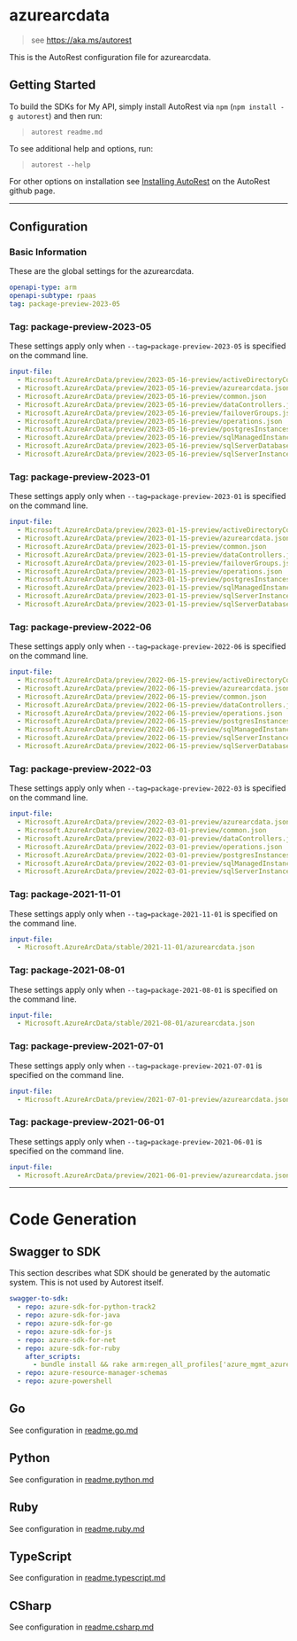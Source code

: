 # azurearcdata

> see https://aka.ms/autorest

This is the AutoRest configuration file for azurearcdata.

## Getting Started

To build the SDKs for My API, simply install AutoRest via `npm` (`npm install -g autorest`) and then run:

> `autorest readme.md`

To see additional help and options, run:

> `autorest --help`

For other options on installation see [Installing AutoRest](https://aka.ms/autorest/install) on the AutoRest github page.

---

## Configuration

### Basic Information

These are the global settings for the azurearcdata.

``` yaml
openapi-type: arm
openapi-subtype: rpaas
tag: package-preview-2023-05
```


### Tag: package-preview-2023-05

These settings apply only when `--tag=package-preview-2023-05` is specified on the command line.

```yaml $(tag) == 'package-preview-2023-05'
input-file:
  - Microsoft.AzureArcData/preview/2023-05-16-preview/activeDirectoryConnectors.json
  - Microsoft.AzureArcData/preview/2023-05-16-preview/azurearcdata.json
  - Microsoft.AzureArcData/preview/2023-05-16-preview/common.json
  - Microsoft.AzureArcData/preview/2023-05-16-preview/dataControllers.json
  - Microsoft.AzureArcData/preview/2023-05-16-preview/failoverGroups.json
  - Microsoft.AzureArcData/preview/2023-05-16-preview/operations.json
  - Microsoft.AzureArcData/preview/2023-05-16-preview/postgresInstances.json
  - Microsoft.AzureArcData/preview/2023-05-16-preview/sqlManagedInstances.json
  - Microsoft.AzureArcData/preview/2023-05-16-preview/sqlServerDatabases.json
  - Microsoft.AzureArcData/preview/2023-05-16-preview/sqlServerInstances.json
```
### Tag: package-preview-2023-01

These settings apply only when `--tag=package-preview-2023-01` is specified on the command line.

``` yaml $(tag) == 'package-preview-2023-01'
input-file:
  - Microsoft.AzureArcData/preview/2023-01-15-preview/activeDirectoryConnectors.json
  - Microsoft.AzureArcData/preview/2023-01-15-preview/azurearcdata.json
  - Microsoft.AzureArcData/preview/2023-01-15-preview/common.json
  - Microsoft.AzureArcData/preview/2023-01-15-preview/dataControllers.json
  - Microsoft.AzureArcData/preview/2023-01-15-preview/failoverGroups.json
  - Microsoft.AzureArcData/preview/2023-01-15-preview/operations.json
  - Microsoft.AzureArcData/preview/2023-01-15-preview/postgresInstances.json
  - Microsoft.AzureArcData/preview/2023-01-15-preview/sqlManagedInstances.json
  - Microsoft.AzureArcData/preview/2023-01-15-preview/sqlServerInstances.json
  - Microsoft.AzureArcData/preview/2023-01-15-preview/sqlServerDatabases.json
```

### Tag: package-preview-2022-06

These settings apply only when `--tag=package-preview-2022-06` is specified on the command line.

``` yaml $(tag) == 'package-preview-2022-06'
input-file:
  - Microsoft.AzureArcData/preview/2022-06-15-preview/activeDirectoryConnectors.json
  - Microsoft.AzureArcData/preview/2022-06-15-preview/azurearcdata.json
  - Microsoft.AzureArcData/preview/2022-06-15-preview/common.json
  - Microsoft.AzureArcData/preview/2022-06-15-preview/dataControllers.json
  - Microsoft.AzureArcData/preview/2022-06-15-preview/operations.json
  - Microsoft.AzureArcData/preview/2022-06-15-preview/postgresInstances.json
  - Microsoft.AzureArcData/preview/2022-06-15-preview/sqlManagedInstances.json
  - Microsoft.AzureArcData/preview/2022-06-15-preview/sqlServerInstances.json
  - Microsoft.AzureArcData/preview/2022-06-15-preview/sqlServerDatabases.json
```

### Tag: package-preview-2022-03

These settings apply only when `--tag=package-preview-2022-03` is specified on the command line.

``` yaml $(tag) == 'package-preview-2022-03'
input-file:
  - Microsoft.AzureArcData/preview/2022-03-01-preview/azurearcdata.json
  - Microsoft.AzureArcData/preview/2022-03-01-preview/common.json
  - Microsoft.AzureArcData/preview/2022-03-01-preview/dataControllers.json
  - Microsoft.AzureArcData/preview/2022-03-01-preview/operations.json
  - Microsoft.AzureArcData/preview/2022-03-01-preview/postgresInstances.json
  - Microsoft.AzureArcData/preview/2022-03-01-preview/sqlManagedInstances.json
  - Microsoft.AzureArcData/preview/2022-03-01-preview/sqlServerInstances.json
```

### Tag: package-2021-11-01

These settings apply only when `--tag=package-2021-11-01` is specified on the command line.

``` yaml $(tag) == 'package-2021-11-01'
input-file:
  - Microsoft.AzureArcData/stable/2021-11-01/azurearcdata.json
```

### Tag: package-2021-08-01

These settings apply only when `--tag=package-2021-08-01` is specified on the command line.

``` yaml $(tag) == 'package-2021-08-01'
input-file:
  - Microsoft.AzureArcData/stable/2021-08-01/azurearcdata.json
```

### Tag: package-preview-2021-07-01

These settings apply only when `--tag=package-preview-2021-07-01` is specified on the command line.

``` yaml $(tag) == 'package-preview-2021-07-01'
input-file:
  - Microsoft.AzureArcData/preview/2021-07-01-preview/azurearcdata.json
```

### Tag: package-preview-2021-06-01

These settings apply only when `--tag=package-preview-2021-06-01` is specified on the command line.

``` yaml $(tag) == 'package-preview-2021-06-01'
input-file:
  - Microsoft.AzureArcData/preview/2021-06-01-preview/azurearcdata.json
```

---

# Code Generation

## Swagger to SDK

This section describes what SDK should be generated by the automatic system.
This is not used by Autorest itself.

``` yaml $(swagger-to-sdk)
swagger-to-sdk:
  - repo: azure-sdk-for-python-track2
  - repo: azure-sdk-for-java
  - repo: azure-sdk-for-go
  - repo: azure-sdk-for-js
  - repo: azure-sdk-for-net
  - repo: azure-sdk-for-ruby
    after_scripts:
      - bundle install && rake arm:regen_all_profiles['azure_mgmt_azurearcdata']
  - repo: azure-resource-manager-schemas
  - repo: azure-powershell
```

## Go

See configuration in [readme.go.md](./readme.go.md)

## Python

See configuration in [readme.python.md](./readme.python.md)

## Ruby

See configuration in [readme.ruby.md](./readme.ruby.md)

## TypeScript

See configuration in [readme.typescript.md](./readme.typescript.md)

## CSharp

See configuration in [readme.csharp.md](./readme.csharp.md)
